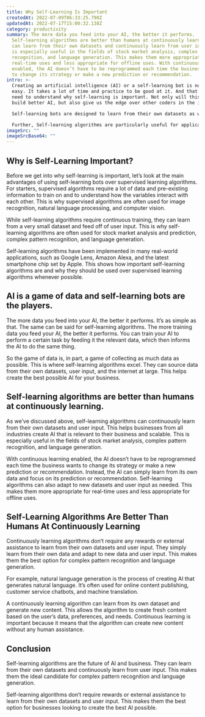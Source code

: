 ```yaml
---
title: Why Self-Learning Is Important
createdAt: 2022-07-09T06:33:25.790Z
updatedAt: 2022-07-17T15:00:32.138Z
category: productivity
summary: The more data you feed into your AI, the better it performs.
  Self-learning algorithms are better than humans at continuously learning. They
  can learn from their own datasets and continuously learn from user input. This
  is especially useful in the fields of stock market analysis, complex pattern
  recognition, and language generation. This makes them more appropriate for
  real-time uses and less appropriate for offline uses. With continuous learning
  enabled, the AI doesn’t have to be reprogrammed each time the business wants
  to change its strategy or make a new prediction or recommendation.
intro: >-
  Creating an artificial intelligence (AI) or a self-learning bot is not
  easy. It takes a lot of time and practice to be good at it. And that’s why we
  need to understand why self-learning is important. Not only will this help us
  build better AI, but also give us the edge over other coders in the industry. 

  Self-learning bots are designed to learn from their own datasets as well as user input without any external assistance. This makes them different from supervised learning algorithms or even reinforcement learning bots, which both require a human operator or some sort of rewards system to determine whether the AI is performing optimally or not. 

  Further, Self-learning algorithms are particularly useful for applications which have large datasets with many variables and little pre-existing knowledge about how those variables impact one another – such as stock market analysis, speech recognition, image recognition, natural language processing, and computer vision.
imageSrc: ""
imageSrcBase64: ""
---
```


## Why is Self-Learning Important?

Before we get into why self-learning is important, let’s look at the main advantages of using self-learning bots over supervised learning algorithms.
For starters, supervised algorithms require a lot of data and pre-existing information to train on and to understand how the variables interact with each other. This is why supervised algorithms are often used for image recognition, natural language processing, and computer vision.

While self-learning algorithms require continuous training, they can learn from a very small dataset and feed off of user input. This is why self-learning algorithms are often used for stock market analysis and prediction, complex pattern recognition, and language generation.

Self-learning algorithms have been implemented in many real-world applications, such as Google Lens, Amazon Alexa, and the latest smartphone chip set by Apple. This shows how important self-learning algorithms are and why they should be used over supervised learning algorithms whenever possible.

## AI is a game of data and self-learning bots are the players.

The more data you feed into your AI, the better it performs. It’s as simple as that. The same can be said for self-learning algorithms. The more training data you feed your AI, the better it performs. You can train your AI to perform a certain task by feeding it the relevant data, which then informs the AI to do the same thing.

So the game of data is, in part, a game of collecting as much data as possible. This is where self-learning algorithms excel. They can source data from their own datasets, user input, and the internet at large. This helps create the best possible AI for your business.

## Self-learning algorithms are better than humans at continuously learning.

As we’ve discussed above, self-learning algorithms can continuously learn from their own datasets and user input. This helps businesses from all industries create AI that is relevant to their business and scalable. This is especially useful in the fields of stock market analysis, complex pattern recognition, and language generation.

With continuous learning enabled, the AI doesn’t have to be reprogrammed each time the business wants to change its strategy or make a new prediction or recommendation. Instead, the AI can simply learn from its own data and focus on its prediction or recommendation.
Self-learning algorithms can also adapt to new datasets and user input as needed. This makes them more appropriate for real-time uses and less appropriate for offline uses.

## Self-Learning Algorithms Are Better Than Humans At Continuously Learning

Continuously learning algorithms don’t require any rewards or external assistance to learn from their own datasets and user input. They simply learn from their own data and adapt to new data and user input.
This makes them the best option for complex pattern recognition and language generation.

For example, natural language generation is the process of creating AI that generates natural language. It’s often used for online content publishing, customer service chatbots, and machine translation.

A continuously learning algorithm can learn from its own dataset and generate new content. This allows the algorithm to create fresh content based on the user’s data, preferences, and needs. Continuous learning is important because it means that the algorithm can create new content without any human assistance.

## Conclusion

Self-learning algorithms are the future of AI and business. They can learn from their own datasets and continuously learn from user input. This makes them the ideal candidate for complex pattern recognition and language generation.

Self-learning algorithms don’t require rewards or external assistance to learn from their own datasets and user input. This makes them the best option for businesses looking to create the best AI possible.
